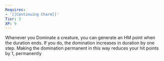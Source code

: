 ```yaml
---
Requires:
- '[[Continuing Charm]]'
Tier: 3
XP: 9
---
```


Whenever you Dominate a creature, you can generate an HM point when the duration ends. If you do, the domination increases in duration by one step. Making the domination permanent in this way reduces your hit points by 1, permanently